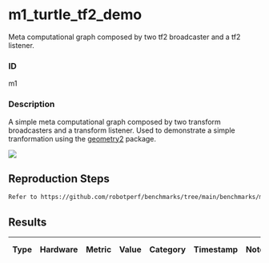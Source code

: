 # m1_turtle_tf2_demo

Meta computational graph composed by two tf2 broadcaster and a tf2 listener.

### ID
m1

### Description
A simple meta computational graph composed by two transform broadcasters and a transform listener. Used to demonstrate a simple tranformation using the [geometry2](https://github.com/ros2/geometry2) package.


![](../../../imgs/m1_turtle_tf2_demo.png)

## Reproduction Steps

```bash
Refer to https://github.com/robotperf/benchmarks/tree/main/benchmarks/meta/m1_turtle_tf2_demo and review the launch files to reproduce this package.
```

## Results

| Type | Hardware | Metric | Value | Category | Timestamp | Note | Data Source |
| --- | --- | --- | --- | --- | --- | --- | --- |

